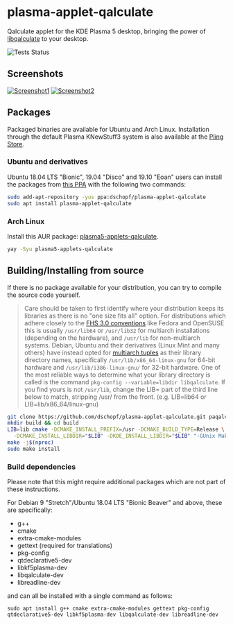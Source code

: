 # plasma-applet-qalculate

Qalculate applet for the KDE Plasma 5 desktop, bringing the power of [libqalculate](http://qalculate.github.io/) to your desktop.

![Tests Status](https://api.travis-ci.org/dschopf/plasma-applet-qalculate.svg?branch=master)

## Screenshots 
[![Screenshot1](https://cdn.pling.com/img/8/6/4/f/48e64ea6e7741fa132afa8f29c7951858422.png)](https://store.kde.org/p/1155946) [![Screenshot2](https://cdn.pling.com/img/6/8/a/a/cd20e40e2ec26f74592f06e5a4c739d9ed69.png)](https://store.kde.org/p/1155946)

## Packages

Packaged binaries are available for Ubuntu and Arch Linux. Installation through the default Plasma KNewStuff3 system is also available at the [Pling Store](https://store.kde.org/p/1155946).

### Ubuntu and derivatives

Ubuntu 18.04 LTS "Bionic", 19.04 "Disco" and 19.10 "Eoan" users can install the packages from [this PPA](https://launchpad.net/~dschopf/+archive/ubuntu/plasma-applet-qalculate) with the following two commands:

```bash
sudo add-apt-repository -yus ppa:dschopf/plasma-applet-qalculate
sudo apt install plasma-applet-qalculate
```

### Arch Linux

Install this AUR package: [plasma5-applets-qalculate](https://aur.archlinux.org/packages/plasma5-applets-qalculate/).

```bash
yay -Syu plasma5-applets-qalculate
```

## Building/Installing from source

If there is no package available for your distribution, you can try to compile the source code yourself.

> Care should be taken to first identify where your distribution keeps its libraries as there is no "one size fits all" option. For distributions which adhere closely to the [FHS 3.0 conventions](https://refspecs.linuxfoundation.org/FHS_3.0/fhs/index.html) like Fedora and OpenSUSE this is usually `/usr/lib64` or `/usr/lib32` for multiarch installations (depending on the hardware), and `/usr/lib` for non-multiarch systems. Debian, Ubuntu and their derivatives (Linux Mint and many others) have instead opted for [multiarch tuples](https://wiki.debian.org/Multiarch/TheCaseForMultiarch) as their library directory names, specifically `/usr/lib/x86_64-linux-gnu` for 64-bit hardware and `/usr/lib/i386-linux-gnu/` for 32-bit hardware.
> One of the most reliable ways to determine what your library directory is called is the command `pkg-config --variable=libdir libqalculate`. If you find yours is not `/usr/lib`, change the LIB= part of the third line below to match, stripping /usr/ from the front. (e.g. LIB=lib64 or LIB=lib/x86_64/linux-gnu)

```bash
git clone https://github.com/dschopf/plasma-applet-qalculate.git paqalc && cd paqalc
mkdir build && cd build
LIB=lib cmake -DCMAKE_INSTALL_PREFIX=/usr -DCMAKE_BUILD_TYPE=Release \
  -DCMAKE_INSTALL_LIBDIR="$LIB" -DKDE_INSTALL_LIBDIR="$LIB" "-GUnix Makefiles" ..
make -j$(nproc)
sudo make install
```

### Build dependencies

Please note that this might require additional packages which are not part of these instructions.

For Debian 9 "Stretch"/Ubuntu 18.04 LTS "Bionic Beaver" and above, these are specifically:

* g++
* cmake
* extra-cmake-modules
* gettext (required for translations)
* pkg-config
* qtdeclarative5-dev
* libkf5plasma-dev
* libqalculate-dev
* libreadline-dev

and can all be installed with a single command as follows:

`sudo apt install g++ cmake extra-cmake-modules gettext pkg-config qtdeclarative5-dev libkf5plasma-dev libqalculate-dev libreadline-dev`

